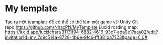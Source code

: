 # My template
Tạo ra một teamplate để có thể có thể làm một game với Unity
Git repo:https://github.com/NhacPhi/MyTemplate
Lucid roading map: https://lucid.app/lucidchart/31131f94-6882-4616-93c7-ada9e17aea02/edit?invitationId=inv_7d9d514a-8728-4b6e-9fc6-fff381ba7923&page=0_0#
